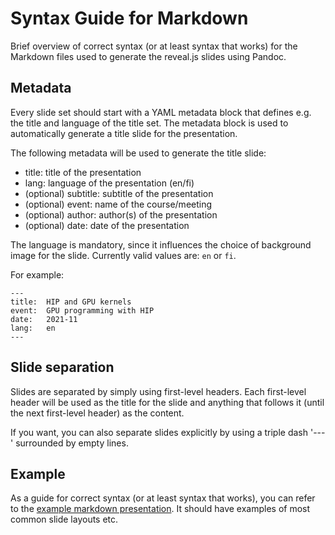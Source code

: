 # Syntax Guide for Markdown

Brief overview of correct syntax (or at least syntax that works) for the
Markdown files used to generate the reveal.js slides using Pandoc.

## Metadata

Every slide set should start with a YAML metadata block that defines e.g. the
title and language of the title set. The metadata block is used to
automatically generate a title slide for the presentation.

The following metadata will be used to generate the title slide:
- title: title of the presentation
- lang: language of the presentation (en/fi)
- (optional) subtitle: subtitle of the presentation
- (optional) event: name of the course/meeting
- (optional) author: author(s) of the presentation
- (optional) date: date of the presentation

The language is mandatory, since it influences the choice of background image
for the slide. Currently valid values are: `en` or `fi`.

For example:
```
---
title:  HIP and GPU kernels
event:  GPU programming with HIP
date:   2021-11
lang:   en
---
```

## Slide separation

Slides are separated by simply using first-level headers. Each first-level
header will be used as the title for the slide and anything that follows it
(until the next first-level header) as the content.

If you want, you can also separate slides explicitly by using a triple dash
'---' surrounded by empty lines.

## Example

As a guide for correct syntax (or at least syntax that works), you can refer
to the [example markdown presentation](../example.md). It should have examples
of most common slide layouts etc.
